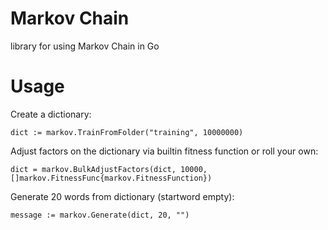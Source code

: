 # Markov Chain
library for using Markov Chain in Go

# Usage
Create a dictionary:
```
dict := markov.TrainFromFolder("training", 10000000)
```

Adjust factors on the dictionary via builtin fitness function or roll your own:
```
dict = markov.BulkAdjustFactors(dict, 10000, []markov.FitnessFunc{markov.FitnessFunction})
```

Generate 20 words from dictionary (startword empty):
```
message := markov.Generate(dict, 20, "")
```
